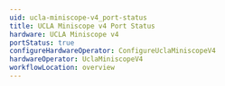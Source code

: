 ```yaml
---
uid: ucla-miniscope-v4_port-status
title: UCLA Miniscope v4 Port Status
hardware: UCLA Miniscope v4
portStatus: true
configureHardwareOperator: ConfigureUclaMiniscopeV4
hardwareOperator: UclaMiniscopeV4
workflowLocation: overview
---
```

